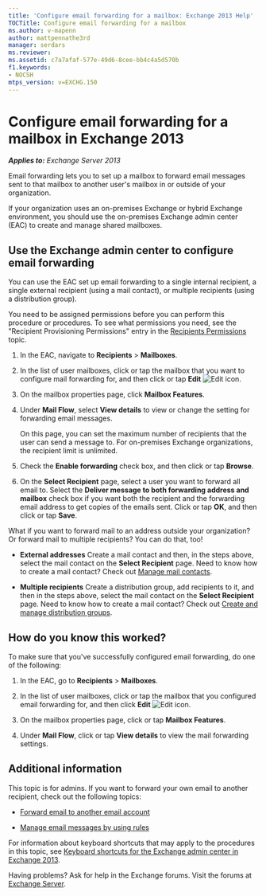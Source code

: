 ```yaml
---
title: 'Configure email forwarding for a mailbox: Exchange 2013 Help'
TOCTitle: Configure email forwarding for a mailbox
ms.author: v-mapenn
author: mattpennathe3rd
manager: serdars
ms.reviewer:
ms.assetid: c7a7afaf-577e-49d6-8cee-bb4c4a5d570b
f1.keywords:
- NOCSH
mtps_version: v=EXCHG.150
---
```


# Configure email forwarding for a mailbox in Exchange 2013

_**Applies to:** Exchange Server 2013_

Email forwarding lets you to set up a mailbox to forward email messages sent to that mailbox to another user's mailbox in or outside of your organization.

If your organization uses an on-premises Exchange or hybrid Exchange environment, you should use the on-premises Exchange admin center (EAC) to create and manage shared mailboxes.

## Use the Exchange admin center to configure email forwarding

You can use the EAC set up email forwarding to a single internal recipient, a single external recipient (using a mail contact), or multiple recipients (using a distribution group).

You need to be assigned permissions before you can perform this procedure or procedures. To see what permissions you need, see the "Recipient Provisioning Permissions" entry in the [Recipients Permissions](recipients-permissions-exchange-2013-help.md) topic.

1. In the EAC, navigate to **Recipients** \> **Mailboxes**.

2. In the list of user mailboxes, click or tap the mailbox that you want to configure mail forwarding for, and then click or tap **Edit** ![Edit icon](images/ITPro_EAC_EditIcon.gif).

3. On the mailbox properties page, click **Mailbox Features**.

4. Under **Mail Flow**, select **View details** to view or change the setting for forwarding email messages.

    On this page, you can set the maximum number of recipients that the user can send a message to. For on-premises Exchange organizations, the recipient limit is unlimited.

5. Check the **Enable forwarding** check box, and then click or tap **Browse**.

6. On the **Select Recipient** page, select a user you want to forward all email to. Select the **Deliver message to both forwarding address and mailbox** check box if you want both the recipient and the forwarding email address to get copies of the emails sent. Click or tap **OK**, and then click or tap **Save**.

What if you want to forward mail to an address outside your organization? Or forward mail to multiple recipients? You can do that, too!

- **External addresses** Create a mail contact and then, in the steps above, select the mail contact on the **Select Recipient** page. Need to know how to create a mail contact? Check out [Manage mail contacts](manage-mail-contacts-exchange-2013-help.md).

- **Multiple recipients** Create a distribution group, add recipients to it, and then in the steps above, select the mail contact on the **Select Recipient** page. Need to know how to create a mail contact? Check out [Create and manage distribution groups](manage-distribution-groups-exchange-2013-help.md).

## How do you know this worked?

To make sure that you've successfully configured email forwarding, do one of the following:

1. In the EAC, go to **Recipients** \> **Mailboxes**.

2. In the list of user mailboxes, click or tap the mailbox that you configured email forwarding for, and then click **Edit** ![Edit icon](images/ITPro_EAC_EditIcon.gif).

3. On the mailbox properties page, click or tap **Mailbox Features**.

4. Under **Mail Flow**, click or tap **View details** to view the mail forwarding settings.

## Additional information

This topic is for admins. If you want to forward your own email to another recipient, check out the following topics:

- [Forward email to another email account](https://support.microsoft.com/office/ecafbc06-e812-4b9e-a7af-5074a9c7abd0)

- [Manage email messages by using rules](https://go.microsoft.com/fwlink/p/?LinkId=510869)

For information about keyboard shortcuts that may apply to the procedures in this topic, see [Keyboard shortcuts for the Exchange admin center in Exchange 2013](keyboard-shortcuts-in-the-exchange-admin-center-2013-help.md).

Having problems? Ask for help in the Exchange forums. Visit the forums at [Exchange Server](https://go.microsoft.com/fwlink/p/?linkId=60612).
